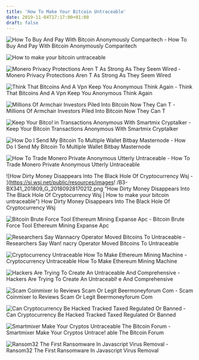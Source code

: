 ```yaml
---
title: 'How To Make Your Bitcoin Untraceable'
date: 2019-11-04T17:17:00+01:00
draft: false
---
```


![How To Buy And Pay With Bitcoin Anonymously Comparitech - ](https://cdn.comparitech.com/wp-content/uploads/2018/02/monero.jpg "How To Buy And Pay With Bitcoin Anonymously Comparitech | How to make your bitcoin untraceable") How To Buy And Pay With Bitcoin Anonymously Comparitech

![How to make your bitcoin untraceable](https://securingtomorrow.mcafee.com/wp-content/uploads/2019/05/Picture4-1.png "How to make your bitcoin untraceable") 

![Monero Privacy Protections Aren T As Strong As They Seem Wired - ](https://media.wired.com/photos/5ab965cd58eaeb0df06f8f76/master/pass/MoneroTraceable2.jpg "Monero Privacy Protections Aren T As Strong As They Seem Wired | How to make your bitcoin untraceable") Monero Privacy Protections Aren T As Strong As They Seem Wired

![Think That Bitcoins And A Vpn Keep You Anonymous Think Again - ](https://sophosnews.files.wordpress.com/2018/07/h-1200.png?w=780&h=408&crop=1 "Think That Bitcoins And A Vpn Keep You Anonymous Think Again | How to make your bitcoin untraceable") Think That Bitcoins And A Vpn Keep You Anonymous Think Again

![Millions Of Armchair Investors Piled Into Bitcoin Now They Can T - ](https://www.telegraph.co.uk/content/dam/investing/2019/06/27/Bitcoin_trans_NvBQzQNjv4BqxnlSljj15z1o8iKqMGA7tyH0-jRUT4rHK8EgtaGoQwQ.png?imwidth=450 "Millions Of Armchair Investors Piled Into Bitcoin Now They Can T | How to make your bitcoin untraceable") Millions Of Armchair Investors Piled Into Bitcoin Now They Can T

![Keep Your Bitco!   in Transactions Anonymous With Smartmix Cryptalker - ](https://cryptalker.com/wp-content/uploads/2019/07/smartmix3.png "!   Keep Your Bitcoin Transactions Anonymous With Smartmix Cryptalker | How to make your bitcoin untraceable") Keep Your Bitcoin Transactions Anonymous With Smartmix Cryptalker

![How Do I Send My Bitcoin To Multiple Wallet Bitbay Masternode - ](https://docs.dash.org/en/latest/_images/setup-dmt-sent.png "How Do I Send My Bitcoin To Multiple Wallet Bitbay Masternode | How to make your bitcoin untraceable") How Do I Send My Bitcoin To Multiple Wallet Bitbay Masternode

![How To Trade Monero Private Anonymous Utterly Untraceable - ](https://commodity.com/wp-content/uploads/2017/12/shop-with-monero.png "How To Trade Monero Private Anonymous Utterly Untraceable | How to make your bitcoin untraceable") How To Trade Monero Private Anonymous Utterly Untraceable

![How Dirty Money Disappears Into The Black Hole Of Cryptocurrency Wsj - ](https://si.wsj.net/public/resources/images!   /B3-BX341_201809_G_20180928170212.png "How Dirty Money Disappears Into The Black Hole Of Cryptocurrency Wsj | How to make your bitcoin untraceable") How Dirty Money Disappears Into The Black Hole Of Cryptocurrency Wsj

![Bitcoin Brute Force Tool Ethereum Mining Expanse Apc - ](http://goldnetmarketing.com/wp/images/how-to-make-your-own-expanse-mining-pool.png "Bitcoin Brute Force Tool Ethereum Mining Expanse Apc | How to make your bitcoin untraceable") Bitcoin Brute Force Tool Ethereum Mining Expanse Apc

![Researchers Say Wannacry Operator Moved Bitcoins To Untraceable - ](https://cdn.arstechnica.net/wp-content/uploads/2017/08/monero-on-the-dash-times-com-640x333.jpg "Researchers Say Wannacry Operator Moved Bitcoins To Untr!   aceable | How to make your bitcoin untraceable") Researchers Say Wan! nacry Operator Moved Bitcoins To Untraceable

![Cryptocurrency Untraceable How To Make Ethereum Mining Machine - ](https://i1.wp.com/www.cryptoway.co.uk/wp-content/uploads/2018/01/mining-bitcoin-pc-eth-zec-to-bitcoin-btc-cryptocurrency-rx560-x6gpu-lala55-1801-16-lala55@5.jpg?fit\u003d1026,630\u0026ssl\u003d1 "Cryptocurrency Untraceable How To Make Ethereum Mining Machine | How to make your bitcoin untraceable") Cryptocurrency Untraceable How To Make Ethereum Mining Machine

![Hackers Are Trying To Create An Untraceable And Comprehensive - ](https://cms.qz.com/wp-content/uploads/2013/04/ap12894267774-bitcoin-financial-system.jpg?quality=75&strip=all&w=410&h=230.45416666666665 "Hackers Are Trying To Create An Untraceable And Comprehensive | How to make your bitcoin untraceable") Hackers Are Trying To Create An Untraceabl! e And Comprehensive

![Scam Coinmixer Io Reviews Scam Or Legit Beermoneyforum Com - ](https://www.beermoneyforum.com/attachments/10461/ "Scam Coinmixer Io Reviews Scam Or Legit Beermoneyforum Com | How to make your bitcoin untraceable") Scam Coinmixer Io Reviews Scam Or Legit Beermoneyforum Com

![Can Cryptocurrency Be Hacked Tracked Taxed Regulated Or Banned - ](https://i1.wp.com/easym6.com/wp-content/uploads/2017/09/Capture-12.png "Can Cryptocurrency Be Hacked Tracked Taxed Regulated Or Banned | How to make your bitcoin untraceable") Can Cryptocurrency Be Hacked Tracked Taxed Regulated Or Banned

![Smartmixer Make Your Cryptos Untraceable The Bitcoin Forum - ](https://i.imgur.com/fPrxIcx.jpg "Smartmixer Make Your Cryptos Untraceable The Bitcoin Forum | How to !   make your bitcoin untraceable") Smartmixer Make Your Cryptos Untrace! able The Bitcoin Forum

![Ransom32 The First Ransomware In Javascript Virus Removal - ](https://howtoremove.guide/wp-content/uploads/2016/01/Ransom32.png "Ransom32 The First Ransomware In Javascript Virus Removal | How to make your bitcoin untraceable") Ransom32 The First Ransomware In Javascript Virus Removal